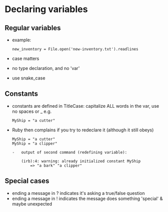 Declaring variables
===================

Regular variables
-----------------

-   example:

        new_inventory = File.open('new-inventory.txt').readlines

-   case matters
-   no type declaration, and no 'var'

-   use snake_case

Constants
---------
-   constants are defined in TitleCase: capitalize ALL words in the var, use no spaces or _ e.g.

		MyShip = "a cutter"

-   Ruby then complains if you try to redeclare it (although it still obeys)

		MyShip = "a cutter"
		MyShip = "a clipper"

		-   output of second command (redefining variable):

		    (irb):4: warning: already initialized constant MyShip
				=> "a bark" "a clipper"


Special cases
-------------

-   ending a message in ? indicates it's asking a true/false question
-   ending a message in ! indicates the message does something 'special' & maybe unexpected